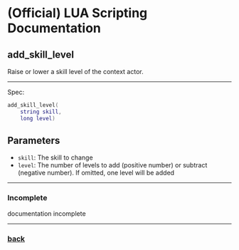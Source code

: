
# (Official) LUA Scripting Documentation

## add_skill_level

Raise or lower a skill level of the context actor.

___

Spec:

```lua
add_skill_level(
	string skill,
	long level)
```

## Parameters

- `skill`: The skill to change
- `level`: The number of levels to add (positive number) or subtract (negative number). If omitted, one level will be added

___

### Incomplete

documentation incomplete

___

### [back](../other)
